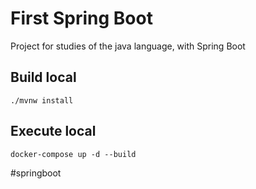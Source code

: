 # First Spring Boot
Project for studies of the java language, with Spring Boot

## Build local
```
./mvnw install
```
## Execute local
```
docker-compose up -d --build
```
#springboot
